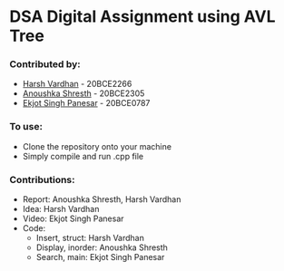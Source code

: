 # DSA Digital Assignment using AVL Tree
### Contributed by:
- [Harsh Vardhan](https://github.com/harshhvv) - 20BCE2266
- [Anoushka Shresth](https://github.com/anoushka22) - 20BCE2305
-  [Ekjot Singh Panesar](https://github.com/Ekjot07) - 20BCE0787

### To use:
- Clone the repository onto your machine
- Simply compile and run .cpp file

### Contributions:
- Report:  Anoushka Shresth, Harsh Vardhan
- Idea: Harsh Vardhan
- Video: Ekjot Singh Panesar 
- Code:
  - Insert, struct: Harsh Vardhan
  - Display, inorder: Anoushka Shresth
  - Search, main: Ekjot Singh Panesar 
